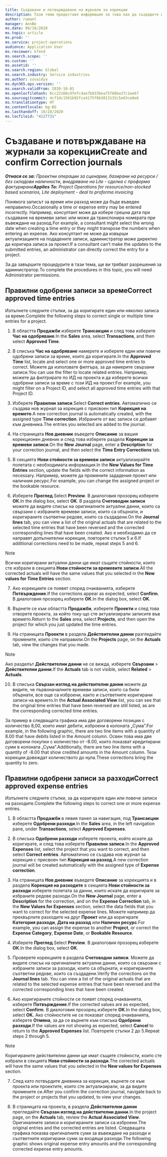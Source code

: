 ```yaml
---
title: Създаване и потвърждаване на журнали за корекции
description: Тази тема предоставя информация за това как да създадете и потвърдите журнал за корекции.
author: rumant
manager: AnnBe
ms.date: 09/18/2020
ms.topic: article
ms.prod: ''
ms.service: project-operations
audience: Application User
ms.reviewer: kfend
ms.search.scope: ''
ms.custom: ''
ms.assetid: ''
ms.search.region: Global
ms.search.industry: Service industries
ms.author: suvaidya
ms.dyn365.ops.version: ''
ms.search.validFrom: 2020-10-01
ms.openlocfilehash: 6cc22168cdfefc4ae7b833bea75f68ba37c1ee67
ms.sourcegitcommit: 4cf1dc1561b92fca4175f0b3813133c5e63ce8e6
ms.translationtype: HT
ms.contentlocale: bg-BG
ms.lasthandoff: 10/28/2020
ms.locfileid: "4127731"
---
```

# <a name="create-and-confirm-correction-journals"></a><span data-ttu-id="dea4f-103">Създаване и потвърждаване на журнали за корекции</span><span class="sxs-lookup"><span data-stu-id="dea4f-103">Create and confirm Correction journals</span></span>

<span data-ttu-id="dea4f-104">_**Отнася се за:** Проектни операции за сценарии, базирани на ресурси / без складови наличности, внедряване на Lite - сделка с проформа фактуриране_</span><span class="sxs-lookup"><span data-stu-id="dea4f-104">_**Applies To:** Project Operations for resource/non-stocked based scenarios, Lite deployment - deal to proforma invoicing_</span></span>

<span data-ttu-id="dea4f-105">Понякога записът за време или разход може да бъде въведен неправилно.</span><span class="sxs-lookup"><span data-stu-id="dea4f-105">Occasionally a time or expense entry may be entered incorrectly.</span></span> <span data-ttu-id="dea4f-106">Например, консултант може да избере грешна дата при създаване на времеви запис или може да транспонира номерата при въвеждане на разход.</span><span class="sxs-lookup"><span data-stu-id="dea4f-106">For example, a consultant might select the wrong date when creating a time entry or they might transpose the numbers when entering an expense.</span></span> <span data-ttu-id="dea4f-107">Ако консултант не може да извърши актуализациите на подадените записи, администратор може директно да коригира записа за проект.</span><span class="sxs-lookup"><span data-stu-id="dea4f-107">If a consultant can’t make the updates to the submitted entries, an administrator can directly correct the entry for a project.</span></span>

<span data-ttu-id="dea4f-108">За да завършите процедурите в тази тема, ще ви трябват разрешения за администратор.</span><span class="sxs-lookup"><span data-stu-id="dea4f-108">To complete the procedures in this topic, you will need Administrator permissions.</span></span>

## <a name="correct-approved-time-entries"></a><span data-ttu-id="dea4f-109">Правилни одобрени записи за време</span><span class="sxs-lookup"><span data-stu-id="dea4f-109">Correct approved time entries</span></span>     

<span data-ttu-id="dea4f-110">Изпълнете следните стъпки, за да коригирате един или няколко записа за време.</span><span class="sxs-lookup"><span data-stu-id="dea4f-110">Complete the following steps to correct single or multiple time entries for a project.</span></span>

1. <span data-ttu-id="dea4f-111">В областта **Продажби** изберете **Трансакции** и след това изберете **Час на одобряване**.</span><span class="sxs-lookup"><span data-stu-id="dea4f-111">In the **Sales** area, select **Transactions**, and then select **Approved Time**.</span></span> 

2. <span data-ttu-id="dea4f-112">В списъка **Час на одобряване** намерете и изберете един или повече одобрени записи за време, които да коригирате.</span><span class="sxs-lookup"><span data-stu-id="dea4f-112">In the **Approved Time** list, locate and select one or more approved time entries to correct.</span></span> <span data-ttu-id="dea4f-113">Можете да използвате филтъра, за да намерите свързани записи.</span><span class="sxs-lookup"><span data-stu-id="dea4f-113">You can use the filter to locate related entries.</span></span> <span data-ttu-id="dea4f-114">Например, можете да филтрирате по ИД на проекта и да изберете всички одобрени записи за време с този ИД на проект.</span><span class="sxs-lookup"><span data-stu-id="dea4f-114">For example, you might filter on a Project ID, and select all approved time entries with that Project ID.</span></span>

3. <span data-ttu-id="dea4f-115">Изберете **Правилни записи**.</span><span class="sxs-lookup"><span data-stu-id="dea4f-115">Select **Correct entries**.</span></span> <span data-ttu-id="dea4f-116">Автоматично се създава нов журнал за корекция с присвоен тип **Корекция на времето**.</span><span class="sxs-lookup"><span data-stu-id="dea4f-116">A new correction journal is automatically created, with the assigned type **Time correction**.</span></span> <span data-ttu-id="dea4f-117">Избраните от вас записи се добавят към дневника.</span><span class="sxs-lookup"><span data-stu-id="dea4f-117">The entries you selected are added to the journal.</span></span> 

4. <span data-ttu-id="dea4f-118">На страницата **Нов дневник** въведете **Описание** за вашия корекционен дневник и след това изберете раздела **Корекции за времеви записи**.</span><span class="sxs-lookup"><span data-stu-id="dea4f-118">On the **New Journal** page, enter a **Description** for your correction journal, and then select the **Time Entry Corrections** tab.</span></span>  

5. <span data-ttu-id="dea4f-119">В секцията **Нови стойности за времеви записи** актуализирайте полетата с необходимата информация.</span><span class="sxs-lookup"><span data-stu-id="dea4f-119">In the **New Values for Time Entries** section, update the fields with the correct information as necessary.</span></span> <span data-ttu-id="dea4f-120">Например, можете да промените зададения проект или наличния ресурс.</span><span class="sxs-lookup"><span data-stu-id="dea4f-120">For example, you can change the assigned project or the bookable resource.</span></span>

6. <span data-ttu-id="dea4f-121">Изберете **Преглед**.</span><span class="sxs-lookup"><span data-stu-id="dea4f-121">Select **Preview**.</span></span> <span data-ttu-id="dea4f-122">В диалоговия прозорец изберете **ОК**.</span><span class="sxs-lookup"><span data-stu-id="dea4f-122">In the dialog box, select **OK**.</span></span> <span data-ttu-id="dea4f-123">В раздела **Счетоводни записи** можете да видите списък на оригиналните актуални данни, които са свързани с избраните времеви записи, които са обърнати, и коригираните съответни редове, които са създадени.</span><span class="sxs-lookup"><span data-stu-id="dea4f-123">On the **Journal lines** tab, you can view a list of the original actuals that are related to the selected time entries that have been reversed and the corrected corresponding lines that have been created.</span></span> <span data-ttu-id="dea4f-124">Ако е необходимо да се направят допълнителни корекции, повторете стъпки 5 и 6.</span><span class="sxs-lookup"><span data-stu-id="dea4f-124">If additional corrections need to be made, repeat steps 5 and 6.</span></span> 

> [!NOTE]
> <span data-ttu-id="dea4f-125">Всички коригирани актуални данни ще имат същите стойности, които сте избрали в секцията **Нови стойности за времевите записи**.</span><span class="sxs-lookup"><span data-stu-id="dea4f-125">All the corrected actuals will have the same values that you selected in the **New values for Time Entries** section.</span></span>

7. <span data-ttu-id="dea4f-126">Ако корекциите се появят според очакванията, изберете **Потвърждение**.</span><span class="sxs-lookup"><span data-stu-id="dea4f-126">If the corrections appear as expected, select **Confirm**.</span></span> <span data-ttu-id="dea4f-127">В диалоговия прозорец изберете **ОК**.</span><span class="sxs-lookup"><span data-stu-id="dea4f-127">In the dialog box, select **OK**.</span></span>

8. <span data-ttu-id="dea4f-128">Върнете се към областта **Продажби**, изберете **Проекти** и след това отворете проекта, за който току-що сте актуализирали записите във времето.</span><span class="sxs-lookup"><span data-stu-id="dea4f-128">Return to the **Sales** area, select **Projects**, and then open the project for which you just updated the time entries.</span></span> 

9. <span data-ttu-id="dea4f-129">На страницата **Проекти** в раздела **Действителни данни** разгледайте промените, които сте направили.</span><span class="sxs-lookup"><span data-stu-id="dea4f-129">On the **Projects** page, on the **Actuals** tab, view the changes that you made.</span></span> 

> [!NOTE]
> <span data-ttu-id="dea4f-130">Ако разделът **Действителни данни** не се вижда, изберете **Свързани** > **Действителни данни**.</span><span class="sxs-lookup"><span data-stu-id="dea4f-130">If the **Actuals** tab is not visible, select **Related** > **Actuals**.</span></span>  

10. <span data-ttu-id="dea4f-131">В списъка **Свързан изглед на действителни данни** можете да видите, че първоначалните времеви записи, които са били обърнати, все още са изброени, както и съответните коригирани записи на времето.</span><span class="sxs-lookup"><span data-stu-id="dea4f-131">In the **Actual Associated View** list, you can see that the original time entries that have been reversed are still listed, as are the corresponding corrected time entries.</span></span> 

<span data-ttu-id="dea4f-132">За пример в следващата графика има две договорени позиции с количество 8,00, които имат дебити, изброени в колоната „Сума”.</span><span class="sxs-lookup"><span data-stu-id="dea4f-132">For example, in the following graphic, there are two line items with a quantity of 8.00 that have debits listed in the Amount column.</span></span> <span data-ttu-id="dea4f-133">Освен това има две договорени покупки с количество от -8.00, които показват кредитирани суми в колоната „Сума”.</span><span class="sxs-lookup"><span data-stu-id="dea4f-133">Additionally, there are two line items with a quantity of -8.00 that show credited amounts in the Amount column.</span></span> <span data-ttu-id="dea4f-134">Тези корекции довеждат количеството до нула.</span><span class="sxs-lookup"><span data-stu-id="dea4f-134">These corrections bring the quantity to zero.</span></span>

 
## <a name="correct-approved-expense-entries"></a><span data-ttu-id="dea4f-135">Правилни одобрени записи за разходи</span><span class="sxs-lookup"><span data-stu-id="dea4f-135">Correct approved expense entries</span></span>

<span data-ttu-id="dea4f-136">Изпълнете следните стъпки, за да коригирате един или повече записи на разходите.</span><span class="sxs-lookup"><span data-stu-id="dea4f-136">Complete the following steps to correct one or more expense entries.</span></span> 

1. <span data-ttu-id="dea4f-137">В областта **Продажби** в левия панел за навигация, под **Трансакции** изберете **Одобрени разходи**.</span><span class="sxs-lookup"><span data-stu-id="dea4f-137">In the **Sales** area, in the left navigation pane, under **Transactions**, select **Approved Expenses**.</span></span>

2. <span data-ttu-id="dea4f-138">В списъка **Одобрени разходи** изберете проекта, който искате да коригирате, и след това изберете **Правилни записи**.</span><span class="sxs-lookup"><span data-stu-id="dea4f-138">In the **Approved Expenses** list, select the project that you want to correct, and then select **Correct entries**.</span></span> <span data-ttu-id="dea4f-139">Автоматично се създава нов журнал за корекция с присвоен тип **Корекция на разход**.</span><span class="sxs-lookup"><span data-stu-id="dea4f-139">A new correction journal will be created automatically with the assigned type of **Expense correction**.</span></span> 

3. <span data-ttu-id="dea4f-140">На страницата **Нов дневник** въведете **Описание** за корекцията и в раздела **Корекция на разходите** в секцията **Нови стойности за разходи** изберете полетата за данни, които искате да коригирате за избраните редове разходи.</span><span class="sxs-lookup"><span data-stu-id="dea4f-140">On the **New Journal** page, enter a **Description** for the correction, and on the **Expense Correction** tab, in the **New Values for Expenses** section, select the data fields that you want to correct for the selected expense lines.</span></span> <span data-ttu-id="dea4f-141">Можете например да прехвърлите разходите на друг **Проект** или да коригирате **Категория разходи**, **Дата на разход** или **Наличен ресурс**.</span><span class="sxs-lookup"><span data-stu-id="dea4f-141">For example, you can assign the expense to another **Project**, or correct the **Expense Category**, **Expense Date**, or **Bookable Resource**.</span></span>

4. <span data-ttu-id="dea4f-142">Изберете **Преглед**.</span><span class="sxs-lookup"><span data-stu-id="dea4f-142">Select **Preview**.</span></span> <span data-ttu-id="dea4f-143">В диалоговия прозорец изберете **ОК**.</span><span class="sxs-lookup"><span data-stu-id="dea4f-143">In the dialog box, select **OK**.</span></span> 

5. <span data-ttu-id="dea4f-144">Проверете корекциите в раздела **Счетоводни записи**. Можете да видите списък на оригиналните актуални данни, които са свързани с избраните записи за разходи, които са обърнати, и коригираните съответни редове, които са създадени.</span><span class="sxs-lookup"><span data-stu-id="dea4f-144">Verify the corrections on the **Journal lines** tab. You can view a list of the original actuals that are related to the selected expense entries that have been reversed and the corrected corresponding lines that have been created.</span></span>

6. <span data-ttu-id="dea4f-145">Ако коригираните стойности се появят според очакванията, изберете **Потвърждение**.</span><span class="sxs-lookup"><span data-stu-id="dea4f-145">If the corrected values are as expected, select **Confirm**.</span></span> <span data-ttu-id="dea4f-146">В диалоговия прозорец изберете **ОК**.</span><span class="sxs-lookup"><span data-stu-id="dea4f-146">In the dialog box, select **OK.**</span></span> <span data-ttu-id="dea4f-147">Ако стойностите не се показват според очакванията, изберете **Отмяна**, за да се върнете към списъка **Одобрени разходи**.</span><span class="sxs-lookup"><span data-stu-id="dea4f-147">If the values are not showing as expected, select **Cancel** to return to the **Approved Expenses** list.</span></span> <span data-ttu-id="dea4f-148">Повторете стъпки 2 до 5.</span><span class="sxs-lookup"><span data-stu-id="dea4f-148">Repeat steps 2 through 5.</span></span> 

> [!NOTE]
> <span data-ttu-id="dea4f-149">Коригираните действителни данни ще имат същите стойности, които сте избрали в секцията **Нови стойности за разходи**.</span><span class="sxs-lookup"><span data-stu-id="dea4f-149">The corrected actuals will have the same values that you selected in the **New values for Expenses** section.</span></span>

7. <span data-ttu-id="dea4f-150">След като потвърдите дневника за корекция, върнете се към проекта или проектите, които сте актуализирали, за да видите промените си.</span><span class="sxs-lookup"><span data-stu-id="dea4f-150">After you confirm the correction journal, navigate back to the project or projects that you updated, to view your changes.</span></span>  

8. <span data-ttu-id="dea4f-151">В страницата на проекта, в раздела **Действителни данни** прегледайте **Свързан изглед на действителни данни**.</span><span class="sxs-lookup"><span data-stu-id="dea4f-151">In the project page, on the **Actuals** tab, review the **Actual Associated View**.</span></span> <span data-ttu-id="dea4f-152">Оригиналните записи и коригираните записи са изброени.</span><span class="sxs-lookup"><span data-stu-id="dea4f-152">The original entries and the corrected entries are listed.</span></span> <span data-ttu-id="dea4f-153">Следващата графика показва оригиналните суми за въвеждане на разходи и съответните коригирани суми за входящи разходи.</span><span class="sxs-lookup"><span data-stu-id="dea4f-153">The following graphic shows original expense entry amounts and the corresponding corrected expense entry amounts.</span></span> 


